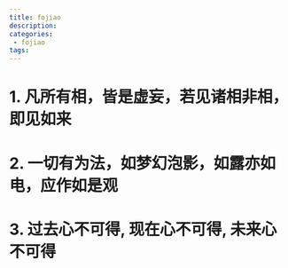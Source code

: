 ```yaml
---
title: fojiao
description:
categories:
 - fojiao
tags:
---
```


# 1. 凡所有相，皆是虚妄，若见诸相非相，即见如来

# 2. 一切有为法，如梦幻泡影，如露亦如电，应作如是观

# 3. 过去心不可得, 现在心不可得, 未来心不可得